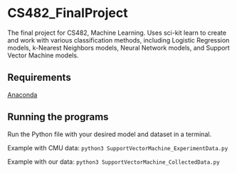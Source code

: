 # CS482_FinalProject
The final project for CS482, Machine Learning. Uses sci-kit learn to create and work with various classification methods, including Logistic Regression models, k-Nearest Neighbors models, Neural Network models, and Support Vector Machine models.

## Requirements
[Anaconda](https://www.anaconda.com/)

## Running the programs
Run the Python file with your desired model and dataset in a terminal.

Example with CMU data: `python3 SupportVectorMachine_ExperimentData.py`

Example with our data: `python3 SupportVectorMachine_CollectedData.py`
